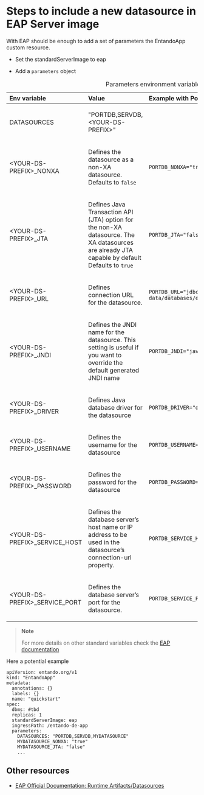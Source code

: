 # Steps to include a new datasource in EAP Server image

With EAP should be enough to add a set of parameters the EntandoApp
custom resource.

-   Set the standardServerImage to eap

-   Add a `parameters` object

<table>
<caption>Parameters environment variables reference</caption>
<colgroup>
<col width="33%" />
<col width="33%" />
<col width="33%" />
</colgroup>
<thead>
<tr class="header">
<th align="left">Env variable</th>
<th align="left">Value</th>
<th align="left">Example with PortDB</th>
</tr>
</thead>
<tbody>
<tr class="odd">
<td align="left"><p>DATASOURCES</p></td>
<td align="left"><p>&quot;PORTDB,SERVDB, &lt;YOUR-DS-PREFIX&gt;&quot;</p></td>
<td align="left"></td>
</tr>
<tr class="even">
<td align="left"><p>&lt;YOUR-DS-PREFIX&gt;_NONXA</p></td>
<td align="left"><p>Defines the datasource as a non-XA datasource. Defaults to <code>false</code></p></td>
<td align="left"><p><code>PORTDB_NONXA=&quot;true&quot;</code></p></td>
</tr>
<tr class="odd">
<td align="left"><p>&lt;YOUR-DS-PREFIX&gt;_JTA</p></td>
<td align="left"><p>Defines Java Transaction API (JTA) option for the non-XA datasource. The XA datasources are already JTA capable by default Defaults to <code>true</code></p></td>
<td align="left"><p><code>PORTDB_JTA=&quot;false&quot;</code></p></td>
</tr>
<tr class="even">
<td align="left"><p>&lt;YOUR-DS-PREFIX&gt;_URL</p></td>
<td align="left"><p>Defines connection URL for the datasource.</p></td>
<td align="left"><p><code>PORTDB_URL=&quot;jdbc:derby:/entando-data/databases/entandoPort;create=true&quot;</code></p></td>
</tr>
<tr class="odd">
<td align="left"><p>&lt;YOUR-DS-PREFIX&gt;_JNDI</p></td>
<td align="left"><p>Defines the JNDI name for the datasource. This setting is useful if you want to override the default generated JNDI name</p></td>
<td align="left"><p><code>PORTDB_JNDI=&quot;java:jboss/datasources/entandoPortDataSource&quot;</code></p></td>
</tr>
<tr class="even">
<td align="left"><p>&lt;YOUR-DS-PREFIX&gt;_DRIVER</p></td>
<td align="left"><p>Defines Java database driver for the datasource</p></td>
<td align="left"><p><code>PORTDB_DRIVER=&quot;derby&quot;</code></p></td>
</tr>
<tr class="odd">
<td align="left"><p>&lt;YOUR-DS-PREFIX&gt;_USERNAME</p></td>
<td align="left"><p>Defines the username for the datasource</p></td>
<td align="left"><p><code>PORTDB_USERNAME=&quot;agile&quot;</code></p></td>
</tr>
<tr class="even">
<td align="left"><p>&lt;YOUR-DS-PREFIX&gt;_PASSWORD</p></td>
<td align="left"><p>Defines the password for the datasource</p></td>
<td align="left"><p><code>PORTDB_PASSWORD=&quot;agile&quot;</code></p></td>
</tr>
<tr class="odd">
<td align="left"><p>&lt;YOUR-DS-PREFIX&gt;_SERVICE_HOST</p></td>
<td align="left"><p>Defines the database server’s host name or IP address to be used in the datasource’s connection-url property.</p></td>
<td align="left"><p><code>PORTDB_SERVICE_HOST=&quot;dummy&quot;</code></p></td>
</tr>
<tr class="even">
<td align="left"><p>&lt;YOUR-DS-PREFIX&gt;_SERVICE_PORT</p></td>
<td align="left"><p>Defines the database server’s port for the datasource.</p></td>
<td align="left"><p><code>PORTDB_SERVICE_PORT=&quot;1527&quot;</code></p></td>
</tr>
</tbody>
</table>

> **Note**
>
> For more details on other standard variables check the [EAP
> documentation](https://access.redhat.com/documentation/en-us/red_hat_jboss_enterprise_application_platform/7.1/html/red_hat_jboss_enterprise_application_platform_for_openshift/reference_information#db_service_prefix_mapping)

Here a potential example

    apiVersion: entando.org/v1
    kind: "EntandoApp"
    metadata:
      annotations: {}
      labels: {}
      name: "quickstart"
    spec:
      dbms: #tbd
      replicas: 1
      standardServerImage: eap
      ingressPath: /entando-de-app
      parameters:
        DATASOURCES: "PORTDB,SERVDB,MYDATASOURCE"
        MYDATASOURCE_NONXA: "true"
        MYDATASOURCE_JTA: "false"
        ...

## Other resources

-   [EAP Official Documentation: Runtime
    Artifacts/Datasources](https://access.redhat.com/documentation/en-us/red_hat_jboss_enterprise_application_platform/7.1/html/red_hat_jboss_enterprise_application_platform_for_openshift/configuring_eap_openshift_image#Runtime-Artifacts)


